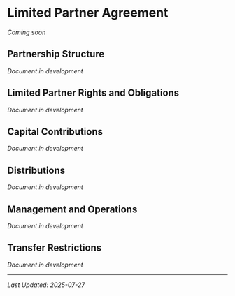 # Limited Partner Agreement

*Coming soon*

## Partnership Structure
*Document in development*

## Limited Partner Rights and Obligations
*Document in development*

## Capital Contributions
*Document in development*

## Distributions
*Document in development*

## Management and Operations
*Document in development*

## Transfer Restrictions
*Document in development*

---
*Last Updated: 2025-07-27*